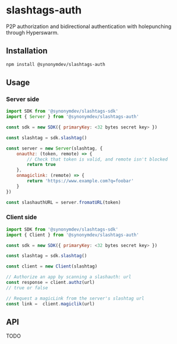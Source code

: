 # slashtags-auth

P2P authorization and bidirectional authentication with holepunching through Hyperswarm.

## Installation

```bash
npm install @synonymdev/slashtags-auth
```

## Usage

### Server side

```js
import SDK from '@synonymdev/slashtags-sdk'
import { Server } from '@synonymdev/slashtags-auth'

const sdk = new SDK({ primaryKey: <32 bytes secret key> })

const slashtag = sdk.slashtag()

const server = new Server(slashtag, {
    onauthz: (token, remote) => {
        // Check that token is valid, and remote isn't blocked
        return true
    },
    onmagiclink: (remote) => {
        return 'https://www.example.com?q=foobar'
    }
})

const slashauthURL = server.fromatURL(token)
```

### Client side

```js
import SDK from '@synonymdev/slashtags-sdk'
import { Client } from '@synonymdev/slashtags-auth'

const sdk = new SDK({ primaryKey: <32 bytes secret key> })

const slashtag = sdk.slashtag()

const client = new Client(slashtag)

// Authorize an app by scanning a slashauth: url
const response = client.authz(url)
// true or false

// Request a magicLink from the server's slashtag url
const link =  client.magiclik(url)
```

## API

TODO
